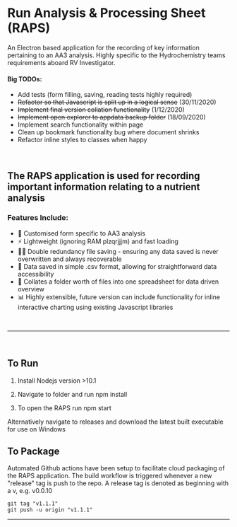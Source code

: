 # Run Analysis & Processing Sheet (RAPS)

An Electron based application for the recording of key information pertaining to an AA3 analysis. Highly specific to the Hydrochemistry teams requirements aboard RV Investigator.

#### Big TODOs:
- Add tests (form filling, saving, reading tests highly required)
- ~~Refactor so that Javascript is split up in a logical sense~~ (30/11/2020)
- ~~Implement final version collation functionality~~ (1/12/2020)
- ~~Implement open explorer to appdata backup folder~~ (18/09/2020)
- Implement search functionality within page
- Clean up bookmark functionality bug where document shrinks
- Refactor inline styles to classes when happy 

<br>

## The RAPS application is used for recording important information relating to a nutrient analysis

### Features Include:
- 📑 Customised form specific to AA3 analysis
- ⚡ Lightweight (ignoring RAM plzqrjjjm) and fast loading 
- 💾💾 Double redundancy file saving - ensuring any data saved is never overwritten and always recoverable
- 📅 Data saved in simple .csv format, allowing for straightforward data accessibility
- 📂 Collates a folder worth of files into one spreadsheet for data driven overview
- 📊 Highly extensible, future version can include functionality for inline interactive charting using existing Javascript libraries

<br>

---

<br>

## To Run

1. Install Nodejs version >10.1

2. Navigate to folder and run npm install 

3. To open the RAPS run npm start

Alternatively navigate to releases and download the latest built executable for use on Windows

## To Package
Automated Github actions have been setup to facilitate cloud packaging of the RAPS application. The build workflow is triggered whenever a new "release" tag is push to the repo. A release tag is denoted as beginning with a v, e.g. v0.0.10

```
git tag "v1.1.1"
git push -u origin "v1.1.1"
```

---


 
